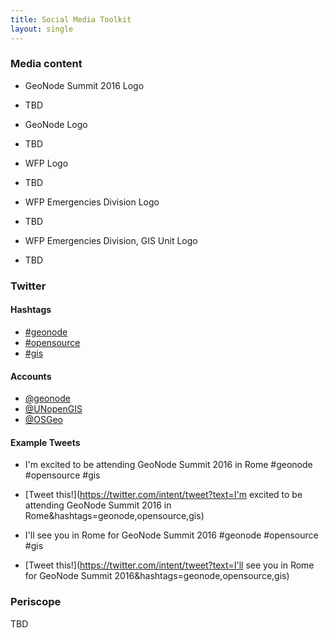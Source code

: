 ```yaml
---
title: Social Media Toolkit
layout: single
---
```



### Media content

- GeoNode Summit 2016 Logo
- TBD

- GeoNode Logo
- TBD

- WFP Logo
- TBD

- WFP Emergencies Division Logo
- TBD

- WFP Emergencies Division, GIS Unit Logo
- TBD

### Twitter

#### Hashtags

- [#geonode](https://twitter.com/intent/tweet?hashtags=geonode)
- [#opensource](https://twitter.com/intent/tweet?hashtags=opensource)
- [#gis](https://twitter.com/intent/tweet?hashtags=gis)

#### Accounts

- [@geonode](https://twitter.com/geonode)
- [@UNopenGIS](https://twitter.com/UNopenGIS)
- [@OSGeo](https://twitter.com/OSGeo)

#### Example Tweets

- I'm excited to be attending GeoNode Summit 2016 in Rome #geonode #opensource #gis
- [Tweet this!](https://twitter.com/intent/tweet?text=I'm excited to be attending GeoNode Summit 2016 in Rome&amp;hashtags=geonode,opensource,gis)

- I'll see you in Rome for GeoNode Summit 2016 #geonode #opensource #gis
- [Tweet this!](https://twitter.com/intent/tweet?text=I'll see you in Rome for GeoNode Summit 2016&amp;hashtags=geonode,opensource,gis)


### Periscope

TBD

